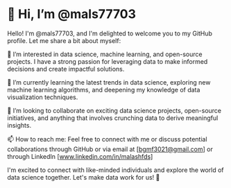 # 👋 Hi, I’m @mals77703
Hello! I'm @mals77703, and I'm delighted to welcome you to my GitHub profile. Let me share a bit about myself:

👀 I’m interested in data science, machine learning, and open-source projects. I have a strong passion for leveraging data to make informed decisions and create impactful solutions.

🌱 I’m currently learning the latest trends in data science, exploring new machine learning algorithms, and deepening my knowledge of data visualization techniques.

💞️ I’m looking to collaborate on exciting data science projects, open-source initiatives, and anything that involves crunching data to derive meaningful insights.

📫 How to reach me: Feel free to connect with me or discuss potential collaborations through GitHub or via email at [bgmf3021@gmail.com] or through LinkedIn [www.linkedin.com/in/malashfds]

I'm excited to connect with like-minded individuals and explore the world of data science together. Let's make data work for us! 🚀
